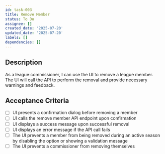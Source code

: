 ```yaml
---
id: task-003
title: Remove Member
status: To Do
assignee: []
created_date: '2025-07-20'
updated_date: '2025-07-20'
labels: []
dependencies: []
---
```


## Description

As a league commissioner, I can use the UI to remove a league member. The UI will call the API to perform the removal and provide necessary warnings and feedback.
## Acceptance Criteria

- [ ] UI presents a confirmation dialog before removing a member
- [ ] UI calls the remove member API endpoint upon confirmation
- [ ] UI displays a success message upon successful removal
- [ ] UI displays an error message if the API call fails
- [ ] The UI prevents a member from being removed during an active season by disabling the option or showing a validation message
- [ ] The UI prevents a commissioner from removing themselves

